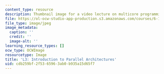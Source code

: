 ```yaml
---
content_type: resource
description: Thumbnail image for a video lecture on multicore programming.
file: https://ol-ocw-studio-app-production.s3.amazonaws.com/courses/6-189-multicore-programming-primer-january-iap-2007/cdb259bf2f5365963ab0b935a15d65f7_l3.jpg
file_type: image/jpeg
image_metadata:
  caption: ''
  credit: ''
  image-alt: ''
learning_resource_types: []
ocw_type: OCWImage
resourcetype: Image
title: 'L3: Introduction to Parallel Architectures'
uid: cdb259bf-2f53-6596-3ab0-b935a15d65f7
---
```

